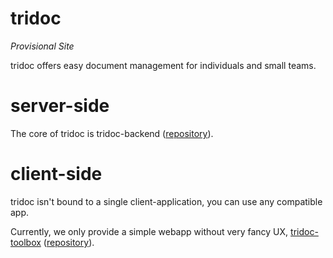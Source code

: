 # tridoc
*Provisional Site*

tridoc offers easy document management for individuals and small teams.

# server-side

The core of tridoc is tridoc-backend ([repository](https://github.com/tridoc/tridoc-backend)).

# client-side

tridoc isn't bound to a single client-application, you can use any compatible app.

Currently, we only provide a simple webapp without very fancy UX, [tridoc-toolbox](https://tridoc.github.io/tridoc-backend) ([repository](https://github.com/tridoc/tridoc-toolbox)).
